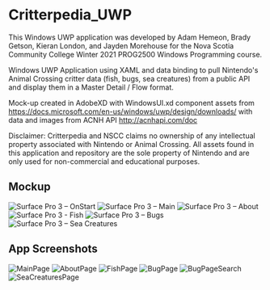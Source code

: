 # Critterpedia_UWP
This Windows UWP application was developed by Adam Hemeon, Brady Getson, Kieran London, and Jayden Morehouse for the Nova Scotia Community College Winter 2021 PROG2500 Windows Programming course.

Windows UWP Application using XAML and data binding to pull Nintendo's Animal Crossing critter data (fish, bugs, sea creatures) from a public API and display them in a Master Detail / Flow format.

Mock-up created in AdobeXD with WindowsUI.xd component assets from https://docs.microsoft.com/en-us/windows/uwp/design/downloads/ with data and images from ACNH API http://acnhapi.com/doc

Disclaimer: Critterpedia and NSCC claims no ownership of any intellectual property associated with Nintendo or Animal Crossing. All assets found in this application and repository are the sole property of Nintendo and are only used for non-commercial and educational purposes.

## Mockup
![Surface Pro 3 – OnStart](https://user-images.githubusercontent.com/54990039/112906080-f21ce580-90c1-11eb-9157-5031880c2b7c.png)
![Surface Pro 3 – Main](https://user-images.githubusercontent.com/54990039/112906085-f3e6a900-90c1-11eb-87b8-3c3a6d532ec7.png)
![Surface Pro 3 – About](https://user-images.githubusercontent.com/54990039/112906094-f77a3000-90c1-11eb-938a-07d038f57e5e.png)
![Surface Pro 3 - Fish](https://user-images.githubusercontent.com/54990039/112906100-fb0db700-90c1-11eb-959c-30684ddcca18.png)
![Surface Pro 3 – Bugs](https://user-images.githubusercontent.com/54990039/112906104-fcd77a80-90c1-11eb-89e6-aedfb6e923bd.png)
![Surface Pro 3 – Sea Creatures](https://user-images.githubusercontent.com/54990039/112906108-fea13e00-90c1-11eb-9cb3-ed23d53dae16.png)

## App Screenshots
![MainPage](https://user-images.githubusercontent.com/54990039/115253165-7f23ef00-a102-11eb-9f15-9af396e699b6.jpg)
![AboutPage](https://user-images.githubusercontent.com/54990039/115253218-8c40de00-a102-11eb-9983-5b3df74fcddb.jpg)
![FishPage](https://user-images.githubusercontent.com/54990039/115253187-84813980-a102-11eb-8242-aa9094b6cb2d.jpg)
![BugPage](https://user-images.githubusercontent.com/54990039/115253202-8814c080-a102-11eb-91c0-a8a40c759ff6.jpg)
![BugPageSearch](https://user-images.githubusercontent.com/54990039/115253208-8945ed80-a102-11eb-8fc9-ca7b15aa9d31.jpg)
![SeaCreaturesPage](https://user-images.githubusercontent.com/54990039/115253213-8b0fb100-a102-11eb-89b6-f8b70a6f6f4b.jpg)
